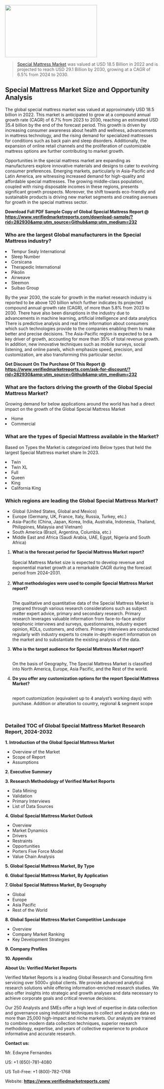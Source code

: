 
<img src="https://ffe5etoiles.com/wp-content/uploads/2024/12/MST1-300x171.png" alt="" width="300" height="171" class="alignnone size-medium wp-image-20088" /><blockquote><p><p><a href="https://www.verifiedmarketreports.com/download-sample/?rid=282930&utm_source=Github&utm_medium=232" target="_blank">Special Mattress Market</a> was valued at USD 18.5 Billion in 2022 and is projected to reach USD 29.1 Billion by 2030, growing at a CAGR of 6.5% from 2024 to 2030.</p></blockquote><p><h2>Special Mattress Market Size and Opportunity Analysis</h2> <p>The global special mattress market was valued at approximately USD 18.5 billion in 2022. This market is anticipated to grow at a compound annual growth rate (CAGR) of 6.7% from 2023 to 2030, reaching an estimated USD 35.4 billion by the end of the forecast period. This growth is driven by increasing consumer awareness about health and wellness, advancements in mattress technology, and the rising demand for specialized mattresses for conditions such as back pain and sleep disorders. Additionally, the expansion of online retail channels and the proliferation of customizable mattress options are further contributing to market growth.</p> <p>Opportunities in the special mattress market are expanding as manufacturers explore innovative materials and designs to cater to evolving consumer preferences. Emerging markets, particularly in Asia-Pacific and Latin America, are witnessing increased demand for high-quality and affordable special mattresses. The growing middle-class population, coupled with rising disposable incomes in these regions, presents significant growth prospects. Moreover, the shift towards eco-friendly and sustainable products is driving new market segments and creating avenues for growth in the special mattress sector.</p> </p><p class=""><strong>Download Full PDF Sample Copy of Global Special Mattress Report @ <a href="https://www.verifiedmarketreports.com/download-sample/?rid=282930&amp;utm_source=Github&amp;utm_medium=232" target="_blank">https://www.verifiedmarketreports.com/download-sample/?rid=282930&amp;utm_source=Github&amp;utm_medium=232</a></strong></p><h3 id="" class="">Who are the largest Global manufacturers in the Special Mattress industry?</h3><p><li>Tempur Sealy International</li><li> Sleep Number</li><li> Corsicana</li><li> Therapedic International</li><li> Pikolin</li><li> Airweave</li><li> Sleemon</li><li> Suibao Group</li></p><div class=""><div class="" dir="" data-message-author-role="" data-message-id="" data-message-model-slug=""><div class=""><div class=""><div class=""><div class="" dir="" data-message-author-role="" data-message-id="" data-message-model-slug=""><div class=""><div class=""><p>By the year 2030, the scale for growth in the market research industry is reported to be above 120 billion which further indicates its projected compound annual growth rate (CAGR), of more than 5.8% from 2023 to 2030. There have also been disruptions in the industry due to advancements in machine learning, artificial intelligence and data analytics There is predictive analysis and real time information about consumers which such technologies provide to the companies enabling them to make better and precise decisions. The Asia-Pacific region is expected to be a key driver of growth, accounting for more than 35% of total revenue growth. In addition, new innovative techniques such as mobile surveys, social listening, and online panels, which emphasize speed, precision, and customization, are also transforming this particular sector.</p><p><strong>Get Discount On The Purchase Of This Report @&nbsp; <a href="https://www.verifiedmarketreports.com/ask-for-discount/?rid=282930&amp;utm_source=Github&amp;utm_medium=232" target="_blank">https://www.verifiedmarketreports.com/ask-for-discount/?rid=282930&amp;utm_source=Github&amp;utm_medium=232</a></strong></p></div></div></div></div></div></div></div></div><h3 id="" class="">What are the factors driving the growth of the Global Special Mattress Market?</h3><p id="" class="">Growing demand for below applications around the world has had a direct impact on the growth of the Global Special Mattress Market</p><p id="" class=""><li>Home</li><li> Commercial</li></p><h3 id="" class="">What are the types of Special Mattress available in the Market?</h3><p id="" class="">Based on Types the Market is categorized into Below types that held the largest Special Mattress market share In 2023.</p><p id="" class=""><li>Twin</li><li> Twin XL</li><li> Full</li><li> Queen</li><li> King</li><li> California King</li></p><h3 id="" class="">Which regions are leading the Global Special Mattress Market?</h3><ul><li>Global (United States, Global and Mexico)</li><li>Europe (Germany, UK, France, Italy, Russia, Turkey, etc.)</li><li>Asia-Pacific (China, Japan, Korea, India, Australia, Indonesia, Thailand, Philippines, Malaysia and Vietnam)</li><li>South America (Brazil, Argentina, Columbia, etc.)</li><li>Middle East and Africa (Saudi Arabia, UAE, Egypt, Nigeria and South Africa)</li></ul><p><ol><li><strong>What is the forecast period for Special Mattress Market report?<br /></strong><br /><span data-sheets-root="1" data-sheets-value="{&quot;1&quot;:2,&quot;2&quot;:&quot;XXXX size is expected to develop revenue and exponential market growth at a remarkable CAGR during the forecast period from 2024&ndash;2030.&quot;}" data-sheets-userformat="{&quot;2&quot;:12674,&quot;4&quot;:{&quot;1&quot;:2,&quot;2&quot;:16776960},&quot;10&quot;:2,&quot;11&quot;:0,&quot;15&quot;:&quot;Arial&quot;,&quot;16&quot;:12}">Special Mattress Market size is expected to develop revenue and exponential market growth at a remarkable CAGR during the forecast period from 2024&ndash;2031.</span><br /><br /></li><li><strong>What methodologies were used to compile Special Mattress Market report?<br /><br /></strong><p>The qualitative and quantitative data of the&nbsp;Special Mattress Market is prepared through various research considerations such as subject matter expert advice, primary and secondary research. Primary research leverages valuable information from face-to-face and/or telephonic interviews and surveys, questionnaires, industry expert opinion, KOLs, customers, and others. Primary interviews are conducted regularly with industry experts to create in-depth expert information on the market and to substantiate the existing analysis of the data.&nbsp;</p></li><li><strong>Who is the target audience for Special Mattress Market report?<br /><br /></strong><p>On the basis of Geography, The&nbsp;Special Mattress Market is classified into North America, Europe, Asia Pacific, and the Rest of the world.</p></li><li><strong>Do you offer any customization options for the report Special Mattress Market?<br /><br /></strong><p>report customization (equivalent up to 4 analyst&rsquo;s working days) with purchase. Addition or alteration to country, regional &amp; segment scope</p><p>&nbsp;</p></li></ol></p><h3 id="" class="">Detailed TOC of Global Special Mattress Market Research Report, 2024-2032</h3><p id="" class=""><strong>1. Introduction of the Global Special Mattress Market</strong></p><ul><li>Overview of the Market</li><li>Scope of Report</li><li>Assumptions</li></ul><p id="" class=""><strong>2. Executive Summary</strong></p><p id="" class=""><strong>3. Research Methodology of&nbsp;Verified Market Reports</strong></p><ul><li>Data Mining</li><li>Validation</li><li>Primary Interviews</li><li>List of Data Sources</li></ul><p id="" class=""><strong>4. Global Special Mattress Market Outlook</strong></p><ul><li>Overview</li><li>Market Dynamics</li><li>Drivers</li><li>Restraints</li><li>Opportunities</li><li>Porters Five Force Model</li><li>Value Chain Analysis</li></ul><p id="" class=""><strong>5. Global Special Mattress Market, By&nbsp;Type</strong></p><p id="" class=""><strong>6. Global Special Mattress Market, By Application</strong></p><p id="" class=""><strong>7. Global Special Mattress Market, By Geography</strong></p><ul><li>Global</li><li>Europe</li><li>Asia Pacific</li><li>Rest of the World</li></ul><p id="" class=""><strong>8. Global Special Mattress Market Competitive Landscape</strong></p><ul><li>Overview</li><li>Company Market Ranking</li><li>Key Development Strategies</li></ul><p id="" class=""><strong>9. Company Profiles</strong></p><p id="" class=""><strong>10. Appendix</strong></p><p id="" class=""><strong>About Us: Verified Market Reports</strong></p><p id="" class="">Verified Market Reports is a leading Global Research and Consulting firm servicing over 5000+ global clients. We provide advanced analytical research solutions while offering information-enriched research studies. We also offer insights into strategic and growth analyses and data necessary to achieve corporate goals and critical revenue decisions.</p><p id="" class="">Our 250 Analysts and SMEs offer a high level of expertise in data collection and governance using industrial techniques to collect and analyze data on more than 25,000 high-impact and niche markets. Our analysts are trained to combine modern data collection techniques, superior research methodology, expertise, and years of collective experience to produce informative and accurate research.</p><p id="" class=""><strong>Contact us:</strong></p><p id="" class="">Mr. Edwyne Fernandes</p><p id="" class="">US: +1 (650)-781-4080</p><p id="" class="">US Toll-Free: +1 (800)-782-1768</p><p id="" class="">Website: <a target="" data-test-app-aware-link=""><strong>https://www.verifiedmarketreports.com/</strong></a></p>
